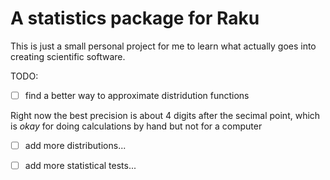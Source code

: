 # A statistics package for Raku
This is just a small personal project for me to learn what actually goes into creating scientific software.

TODO:

- [ ] find a better way to approximate distridution functions

Right now the best precision is about 4 digits after the secimal point, which is *okay* for doing calculations by hand but not for a computer

- [ ] add more distributions...

- [ ] add more statistical tests...

